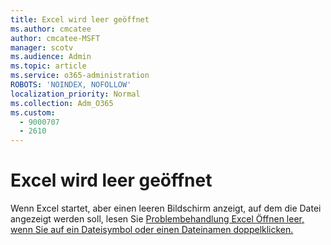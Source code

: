```yaml
---
title: Excel wird leer geöffnet
ms.author: cmcatee
author: cmcatee-MSFT
manager: scotv
ms.audience: Admin
ms.topic: article
ms.service: o365-administration
ROBOTS: 'NOINDEX, NOFOLLOW'
localization_priority: Normal
ms.collection: Adm_O365
ms.custom:
  - 9000707
  - 2610
---
```


# <a name="excel-opens-blank"></a>Excel wird leer geöffnet

Wenn Excel startet, aber einen leeren Bildschirm anzeigt, auf dem die Datei angezeigt werden soll, lesen Sie [Problembehandlung Excel Öffnen leer, wenn Sie auf ein Dateisymbol oder einen Dateinamen doppelklicken.](https://docs.microsoft.com/office/troubleshoot/excel/excel-opens-blank)
